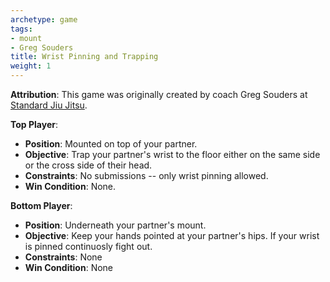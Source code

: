 ```yaml
---
archetype: game
tags:
- mount
- Greg Souders
title: Wrist Pinning and Trapping
weight: 1
---
```

**Attribution**: This game was originally created by coach Greg Souders at [Standard Jiu Jitsu](https://standardjiujitsu.com).


**Top Player**:
  * **Position**: Mounted on top of your partner.
  * **Objective**: Trap your partner's wrist to the floor either on the same side or the cross side of their head.
  * **Constraints**: No submissions -- only wrist pinning allowed.
  * **Win Condition**: None.

**Bottom Player**:
  * **Position**: Underneath your partner's mount.
  * **Objective**: Keep your hands pointed at your partner's hips. If your wrist is pinned continuosly fight out.
  * **Constraints**: None
  * **Win Condition**: None

